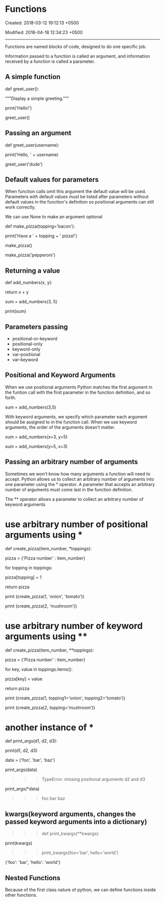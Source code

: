 # Functions

Created: 2018-03-12 19:12:13 +0500

Modified: 2018-04-18 12:34:23 +0500

---

Functions are named blocks of code, designed to do one specific job.

Information passed to a function is called an argument, and information received by a function is called a parameter.

## A simple function

def greet_user():

"""Display a simple greeting."""

print('Hello!')

greet_user()

## Passing an argument

def greet_user(username):

print('Hello, ' + username)

greet_user('dude')

## Default values for parameters

When function calls omit this argument the default value will be used. Parameters with default values must be listed after parameters without default values in the function's definition so positional arguments can still work correctly.

We can use None to make an argument optional

def make_pizza(topping='bacon'):

print('Have a ' + topping + ' pizza!')

make_pizza()

make_pizza('pepperoni')

## Returning a value

def add_numbers(x, y):

return x + y

sum = add_numbers(3, 5)

print(sum)

## Parameters passing
-   positional-or-keyword
-   positional-only
-   keyword-only
-   var-positional
-   var-keyword

## Positional and Keyword Arguments

When we use positional arguments Python matches the first argument in the funtion call with the first parameter in the function definition, and so forth.

sum = add_numbers(3,5)

With keyword arguments, we specify which parameter each argument should be assigned to in the function call. When we use keyword arguments, the order of the arguments doesn't matter.

sum = add_numbers(x=3, y=5)

sum = add_numbers(y=5, x=3)

## Passing an arbitrary number of arguments

Sometimes we won't know how many arguments a function will need to accept. Python allows us to collect an arbitrary number of arguments into one parameter using the * operator. A parameter that accepts an arbitrary number of arguments must come last in the function definition.

The ** operator allows a parameter to collect an arbitrary number of keyword arguments

# use arbitrary number of positional arguments using *

def create_pizza(item_number, *toppings):

pizza = {'Pizza number' : item_number}

for topping in toppings:

pizza[topping] = 1

return pizza

print (create_pizza(1, 'onion', 'tomato'))

print (create_pizza(2, 'mushroom'))

# use arbitrary number of keyword arguments using **

def create_pizza(item_number, **toppings):

pizza = {'Pizza number' : item_number}

for key, value in toppings.items():

pizza[key] = value

return pizza

print (create_pizza(1, topping1='onion', topping2='tomato'))

print (create_pizza(2, topping='mushroom'))



# another instance of *

def print_args(d1, d2, d3):

print(d1, d2, d3)

data = ('foo', 'bar', 'baz')

print_args(data)

>>> TypeError: missing positional arguments d2 and d3

print_args(*data)

>>> foo bar baz

## kwargs(keyword arguments, changes the passed keyword arguments into a dictionary)

>>> def print_kwargs(**kwargs):

print(kwargs)

>>> print_kwargs(foo='bar', hello='world')

{'foo': 'bar', 'hello': 'world'}

## Nested Functions

Because of the first class nature of python, we can define functions inside other functions.


